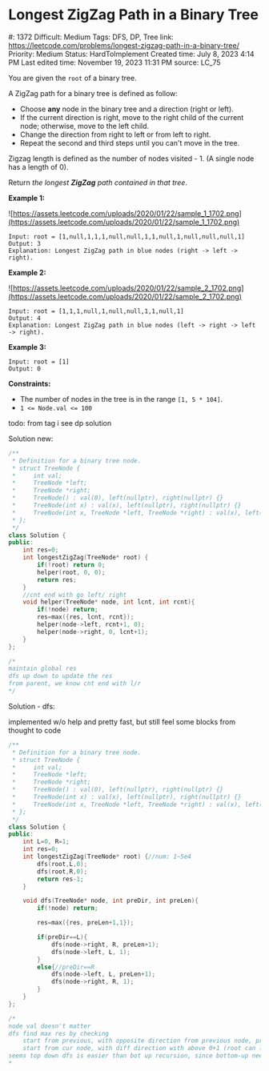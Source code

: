 # Longest ZigZag Path in a Binary Tree

#: 1372
Difficult: Medium
Tags: DFS, DP, Tree
link: https://leetcode.com/problems/longest-zigzag-path-in-a-binary-tree/
Priority: Medium
Status: HardToImplement
Created time: July 8, 2023 4:14 PM
Last edited time: November 19, 2023 11:31 PM
source: LC_75

You are given the `root` of a binary tree.

A ZigZag path for a binary tree is defined as follow:

- Choose **any** node in the binary tree and a direction (right or left).
- If the current direction is right, move to the right child of the current node; otherwise, move to the left child.
- Change the direction from right to left or from left to right.
- Repeat the second and third steps until you can't move in the tree.

Zigzag length is defined as the number of nodes visited - 1. (A single node has a length of 0).

Return *the longest **ZigZag** path contained in that tree*.

**Example 1:**

![https://assets.leetcode.com/uploads/2020/01/22/sample_1_1702.png](https://assets.leetcode.com/uploads/2020/01/22/sample_1_1702.png)

```
Input: root = [1,null,1,1,1,null,null,1,1,null,1,null,null,null,1]
Output: 3
Explanation: Longest ZigZag path in blue nodes (right -> left -> right).

```

**Example 2:**

![https://assets.leetcode.com/uploads/2020/01/22/sample_2_1702.png](https://assets.leetcode.com/uploads/2020/01/22/sample_2_1702.png)

```
Input: root = [1,1,1,null,1,null,null,1,1,null,1]
Output: 4
Explanation: Longest ZigZag path in blue nodes (left -> right -> left -> right).

```

**Example 3:**

```
Input: root = [1]
Output: 0

```

**Constraints:**

- The number of nodes in the tree is in the range `[1, 5 * 104]`.
- `1 <= Node.val <= 100`

todo: from tag i see dp solution

Solution new:

```cpp
/**
 * Definition for a binary tree node.
 * struct TreeNode {
 *     int val;
 *     TreeNode *left;
 *     TreeNode *right;
 *     TreeNode() : val(0), left(nullptr), right(nullptr) {}
 *     TreeNode(int x) : val(x), left(nullptr), right(nullptr) {}
 *     TreeNode(int x, TreeNode *left, TreeNode *right) : val(x), left(left), right(right) {}
 * };
 */
class Solution {
public:
    int res=0;
    int longestZigZag(TreeNode* root) {
        if(!root) return 0;
        helper(root, 0, 0);
        return res;
    }
    //cnt end with go left/ right
    void helper(TreeNode* node, int lcnt, int rcnt){
        if(!node) return;
        res=max({res, lcnt, rcnt});
        helper(node->left, rcnt+1, 0);
        helper(node->right, 0, lcnt+1);
    }
};

/*
maintain global res
dfs up down to update the res
from parent, we know cnt end with l/r
*/
```

Solution - dfs:

implemented w/o help and pretty fast, but still feel some blocks from thought to code

```cpp
/**
 * Definition for a binary tree node.
 * struct TreeNode {
 *     int val;
 *     TreeNode *left;
 *     TreeNode *right;
 *     TreeNode() : val(0), left(nullptr), right(nullptr) {}
 *     TreeNode(int x) : val(x), left(nullptr), right(nullptr) {}
 *     TreeNode(int x, TreeNode *left, TreeNode *right) : val(x), left(left), right(right) {}
 * };
 */
class Solution {
public:
    int L=0, R=1;
    int res=0;
    int longestZigZag(TreeNode* root) {//num: 1~5e4
        dfs(root,L,0);
        dfs(root,R,0);
        return res-1;
    }

    void dfs(TreeNode* node, int preDir, int preLen){
        if(!node) return;

        res=max({res, preLen+1,1});

        if(preDir==L){
            dfs(node->right, R, preLen+1);
            dfs(node->left, L, 1);
        }
        else{//preDir==R
            dfs(node->left, L, preLen+1);
            dfs(node->right, R, 1);
        }
    }
};

/*
node val doesn't matter
dfs find max res by checking 
    start from previous, with opposite direction from previous node, pre+1
    start from cur node, with diff direction with above 0+1 (root can l & r dir)
seems top down dfs is easier than bot up recursion, since bottom-up need child (left+right) * (L+R) = 4 children status?
*
```